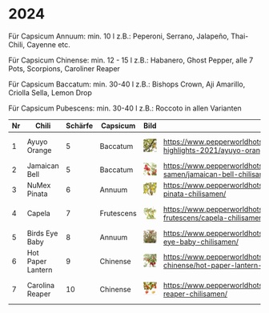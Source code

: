 # 2024

Für Capsicum Annuum: min. 10 l
z.B.: Peperoni, Serrano, Jalapeño, Thai-Chili, Cayenne etc.

Für Capsicum Chinense: min. 12 - 15 l
z.B.: Habanero, Ghost Pepper, alle 7 Pots, Scorpions, Caroliner Reaper

Für Capsicum Baccatum: min. 30-40 l
z.B.: Bishops Crown, Aji Amarillo, Criolla Sella, Lemon Drop

Für Capsicum Pubescens: min. 30-40 l
z.B.: Roccoto in allen Varianten

| Nr  | Chili             | Schärfe | Capsicum   | Bild                                 | Link                                                                                          | Height      | Pot         | Current        |
| --- | ----------------- | ------- | ---------- | ------------------------------------ | --------------------------------------------------------------------------------------------- | ----------- | ----------- | -------------- |
| 1   | Ayuyo Orange      | 5       | Baccatum   | ![Ayuyo Orange](img/2024/1.jpg)      | <https://www.pepperworldhotshop.com/de/samen/samen-highlights-2021/ayuyo-orange-chilisamen/>  | 50 - 80 cm  | 9L (30-40L) | 2x Mini        |
| 2   | Jamaican Bell     | 5       | Baccatum   | ![Jamaican Bell](img/2024/2.jpg)     | <https://www.pepperworldhotshop.com/de/samen/chili-samen/jamaican-bell-chilisamen/>           | > 120 cm    | Beet        | 2x 9L; 2x Mini |
| 3   | NuMex Pinata      | 6       | Annuum     | ![NuMex Pinata](img/2024/3.jpg)      | <https://www.pepperworldhotshop.com/de/sorten/jalapeno/numex-pinata-chilisamen/>              | 50 - 80 cm  | 9L          | 2x 9L; 2x Mini |
| 4   | Capela            | 7       | Frutescens | ![Capela](img/2024/4.jpg)            | <https://www.pepperworldhotshop.com/de/samen/capsicum-frutescens/capela-chilisamen/>          | 80 - 120 cm | 15L         | 2x 9L; 2x Mini |
| 5   | Birds Eye Baby    | 8       | Annuum     | ![Birds Eye Baby](img/2024/5.jpg)    | <https://www.pepperworldhotshop.com/versand-samen/birds-eye-baby-chilisamen/>                 | < 50 cm     | 9L          | 1x Mini        |
| 6   | Hot Paper Lantern | 9       | Chinense   | ![Hot Paper Lantern](img/2024/6.jpg) | <https://www.pepperworldhotshop.com/de/samen/capsicum-chinense/hot-paper-lantern-chilisamen/> | 80 - 120 cm | 15L         | 4x Mini;       |
| 7   | Carolina Reaper   | 10      | Chinense   | ![Carolina Reaper](img/2024/7.jpg)   | <https://www.pepperworldhotshop.com/de/produkte/carolina-reaper-chilisamen/>                  | 80 - 120 cm | 15L         | 3x Mini;       |

